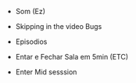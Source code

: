 - Som (Ez)

- Skipping in the video Bugs

- Episodios

- Entar e Fechar Sala em 5min (ETC)

- Enter Mid sesssion